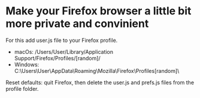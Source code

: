 # Make your Firefox browser a little bit more private and convinient
For this add user.js file to your Firefox profile.

* macOs: /Users/User/Library/Application Support/Firefox/Profiles/[random]/
* Windows: C:\Users\User\AppData\Roaming\Mozilla\Firefox\Profiles\[random]\

Reset defaults: quit Firefox, then delete the user.js and prefs.js files from the profile folder.